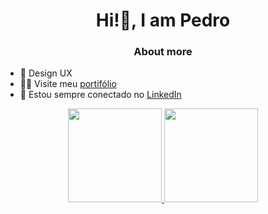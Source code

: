 <h1 align="center">Hi!👋, I am Pedro</h1>
<h3 align="center">About more</h3>

- 🌱 Design UX
- 👨‍💻 Visite meu [portifólio](https://brantes.github.io/portfolio/)
- 📝 Estou sempre conectado no [LinkedIn](https://www.linkedin.com/in/brantes/)

<div align="center">
  <a href="https://github.com/PedroBrantes">
  <img height="150em" src="https://github-readme-stats.vercel.app/api?username=PedroBrantes&show_icons=true&theme=onedark&include_all_commits=true&count_private=true"/>
  <img height="150em" src="https://github-readme-stats.vercel.app/api/top-langs/?username=PedroBrantes&layout=compact&langs_count=7&theme=onedark"/>
</div>

<!--
**PedroBrantes/PedroBrantes** is a ✨ _special_ ✨ repository because its `README.md` (this file) appears on your GitHub profile.

Here are some ideas to get you started:

- 🔭 I’m currently working on ...
- 🌱 I’m currently learning ...
- 👯 I’m looking to collaborate on ...
- 🤔 I’m looking for help with ...
- 💬 Ask me about ...
- 📫 How to reach me: ...
- 😄 Pronouns: ...
- ⚡ Fun fact: ...
-->
